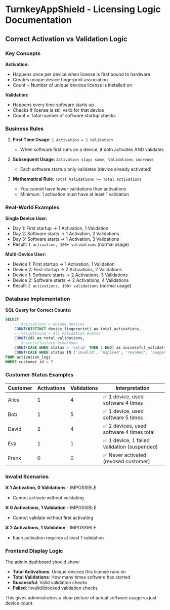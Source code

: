 # TurnkeyAppShield - Licensing Logic Documentation

## Correct Activation vs Validation Logic

### Key Concepts

**Activation:**
- Happens once per device when license is first bound to hardware
- Creates unique device fingerprint association
- Count = Number of unique devices license is installed on

**Validation:** 
- Happens every time software starts up
- Checks if license is still valid for that device
- Count = Total number of software startup checks

### Business Rules

1. **First Time Usage**: `1 Activation = 1 Validation`
   - When software first runs on a device, it both activates AND validates
   
2. **Subsequent Usage**: `Activation stays same, Validations increase`
   - Each software startup only validates (device already activated)
   
3. **Mathematical Rule**: `Total Validations >= Total Activations`
   - You cannot have fewer validations than activations
   - Minimum: 1 activation must have at least 1 validation

### Real-World Examples

**Single Device User:**
- Day 1: First startup → 1 Activation, 1 Validation
- Day 2: Software starts → 1 Activation, 2 Validations  
- Day 3: Software starts → 1 Activation, 3 Validations
- Result: `1 activation, 100+ validations` (normal usage)

**Multi-Device User:**
- Device 1: First startup → 1 Activation, 1 Validation
- Device 2: First startup → 2 Activations, 2 Validations
- Device 1: Software starts → 2 Activations, 3 Validations
- Device 2: Software starts → 2 Activations, 4 Validations
- Result: `2 activations, 100+ validations` (normal usage)

### Database Implementation

**SQL Query for Correct Counts:**
```sql
SELECT 
    -- Activations = unique devices
    COUNT(DISTINCT device_fingerprint) as total_activations,
    -- Validations = all validation events  
    COUNT(id) as total_validations,
    -- Success/failure breakdown
    COUNT(CASE WHEN status = 'valid' THEN 1 END) as successful_validations,
    COUNT(CASE WHEN status IN ('invalid', 'expired', 'revoked', 'suspended') THEN 1 END) as failed_validations
FROM activation_logs
WHERE customer_id = ?
```

### Customer Status Examples

| Customer | Activations | Validations | Interpretation |
|----------|-------------|-------------|----------------|
| Alice | 1 | 4 | ✅ 1 device, used software 4 times |
| Bob | 1 | 5 | ✅ 1 device, used software 5 times |  
| David | 2 | 4 | ✅ 2 devices, used software 4 times total |
| Eva | 1 | 1 | ✅ 1 device, 1 failed validation (suspended) |
| Frank | 0 | 0 | ✅ Never activated (revoked customer) |

### Invalid Scenarios

❌ **1 Activation, 0 Validations** - IMPOSSIBLE
- Cannot activate without validating

❌ **0 Activations, 1 Validation** - IMPOSSIBLE  
- Cannot validate without first activating

❌ **2 Activations, 1 Validation** - IMPOSSIBLE
- Each activation requires at least 1 validation

### Frontend Display Logic

The admin dashboard should show:
- **Total Activations**: Unique devices this license runs on
- **Total Validations**: How many times software has started
- **Successful**: Valid validation checks  
- **Failed**: Invalid/blocked validation checks

This gives administrators a clear picture of actual software usage vs just device count.